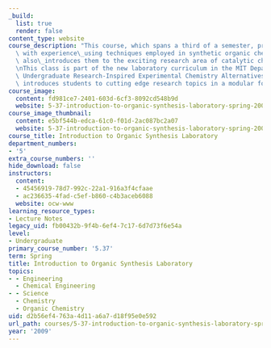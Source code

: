 ```yaml
---
_build:
  list: true
  render: false
content_type: website
course_description: "This course, which spans a third of a semester, provides students\
  \ with experience\_using techniques employed in synthetic organic chemistry. It\
  \ also\_introduces them to the exciting research area of catalytic chiral catalysis.\n\
  \nThis class is part of the new laboratory curriculum in the MIT Department of Chemistry.\
  \ Undergraduate Research-Inspired Experimental Chemistry Alternatives ([URIECA](http://web.mit.edu/chemistry/www/academic/urieca.html))\
  \ introduces students to cutting edge research topics in a modular format.\n"
course_image:
  content: fd981ce7-2401-603d-6cf3-8092cd548b9d
  website: 5-37-introduction-to-organic-synthesis-laboratory-spring-2009
course_image_thumbnail:
  content: e5bf544b-edca-61c0-f01d-2ac087bc2a07
  website: 5-37-introduction-to-organic-synthesis-laboratory-spring-2009
course_title: Introduction to Organic Synthesis Laboratory
department_numbers:
- '5'
extra_course_numbers: ''
hide_download: false
instructors:
  content:
  - 45456919-78d7-992c-22a1-916a3f4cfaae
  - ac236635-4fad-c5ef-b860-c4b3aceb6088
  website: ocw-www
learning_resource_types:
- Lecture Notes
legacy_uid: fb00432b-9f4b-6ef4-7c17-6d7d73f6e54a
level:
- Undergraduate
primary_course_number: '5.37'
term: Spring
title: Introduction to Organic Synthesis Laboratory
topics:
- - Engineering
  - Chemical Engineering
- - Science
  - Chemistry
  - Organic Chemistry
uid: d2b56ef4-763a-4d11-a6a7-d18f95e0e592
url_path: courses/5-37-introduction-to-organic-synthesis-laboratory-spring-2009
year: '2009'
---
```

